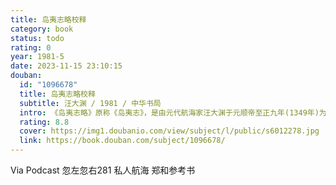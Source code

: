 ```yaml
---
title: 岛夷志略校释
category: book
status: todo
rating: 0
year: 1981-5
date: 2023-11-15 23:10:15
douban:
  id: "1096678"
  title: 岛夷志略校释
  subtitle: 汪大渊 / 1981 / 中华书局
  intro: 《岛夷志略》原称《岛夷志》，是由元代航海家汪大渊于元顺帝至正九年(1349年)为当时市舶司所在地清源县(今天泉州)的县志(《清源续志》)所着的附录。《岛夷志略》记述汪大渊在1330年和1337年二度飘洋过海亲身经历的南洋和西洋二百多个地方的地理、风土、物产，是一部重要的中外交通史文献。本书为该著作之校释本。采用了《四库全书》文津阁本做为底本，同时以龙氏《寰宇通志》刊本。
  rating: 8.8
  cover: https://img1.doubanio.com/view/subject/l/public/s6012278.jpg
  link: https://book.douban.com/subject/1096678/
---
```


Via Podcast 忽左忽右281 私人航海 郑和参考书
